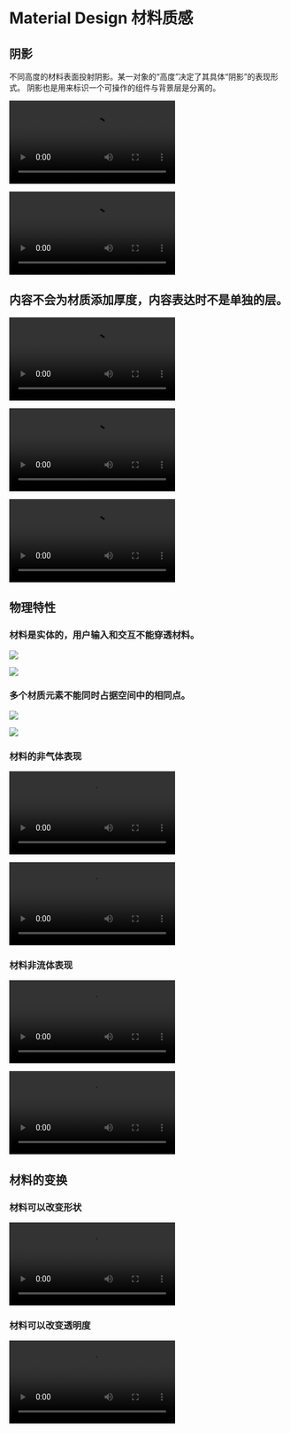 # Material Design 材料质感

## 阴影

不同高度的材料表面投射阴影。某一对象的“高度”决定了其具体“阴影”的表现形式。
阴影也是用来标识一个可操作的组件与背景层是分离的。

![](https://storage.googleapis.com/spec-host-backup/mio-design%2Fassets%2F1NulZoBoZiguk5YAo74aNIR-mRGPmxjSV%2Fmaterialshadow-do.mp4)

![](https://storage.googleapis.com/spec-host-backup/mio-design%2Fassets%2F1Dqr30VMTMcpEx8sUd4FARlw3gR5NRmqx%2Fmaterialshadow-dont.mp4)


## 内容不会为材质添加厚度，内容表达时不是单独的层。

![](https://storage.googleapis.com/spec-host-backup/mio-design%2Fassets%2F1xQcc7grFo-KO3yr2ba9XAmKmKasBNwa6%2Fmaterialcontent-shapecolor.mp4)

![](https://storage.googleapis.com/spec-host-backup/mio-design%2Fassets%2F13W28szpZTf5kSFCGhdt9tZkbpnfbHKS9%2Fmaterialcontent-behavior.mp4)

![](https://storage.googleapis.com/spec-host-backup/mio-design%2Fassets%2F1u7RhQke_8cJNOA392JGJH37FSwzFhD0N%2Fmaterialcontent-dependent-behavior.mp4)


## 物理特性

### 材料是实体的，用户输入和交互不能穿透材料。

![](https://storage.googleapis.com/spec-host-backup/mio-design%2Fassets%2F1bQO9zhMloD3HtBikFXTYxmTLJ_zFRiIV%2Fmaterialsurfaceproperties-do-physical.png)

![](https://storage.googleapis.com/spec-host-backup/mio-design%2Fassets%2F1Rwp75SKdPmArFS5r8_WQsfAwJYzFsaYc%2Fmaterialsurfaceproperties-dont-passthrough.png)


### 多个材质元素不能同时占据空间中的相同点。

![](https://storage.googleapis.com/spec-host-backup/mio-design%2Fassets%2F0B8v7jImPsDi-SlpSMkpDdVJKSEE%2Fwhatismaterial-properties-physical5.png)

![](https://storage.googleapis.com/spec-host-backup/mio-design%2Fassets%2F0B8v7jImPsDi-OWpqdE16bkt5LWc%2Fwhatismaterial-properties-physical6.png)


### 材料的非气体表现

![](https://storage.googleapis.com/spec-host-backup/mio-design%2Fassets%2F1V529DS-aIYyk4bahjNKxT0CqmJLdkMUz%2Fmaterialsurfaceproperties-dont-gas-1b.mp4)

![](https://storage.googleapis.com/spec-host-backup/mio-design%2Fassets%2F1V529DS-aIYyk4bahjNKxT0CqmJLdkMUz%2Fmaterialsurfaceproperties-dont-gas-1b.mp4)


### 材料非流体表现

![](https://storage.googleapis.com/spec-host-backup/mio-design%2Fassets%2F1WCcYH2Afmk_tZ18_s5HjZSv61B3MnQNb%2Fmaterialsurfaceproperties-dont-dripping.mp4)

![](https://storage.googleapis.com/spec-host-backup/mio-design%2Fassets%2F1hafXq2mG3HHr1MUK1g6fg7QR9IQTC9dV%2Fmaterialsurfaceproperties-dont-flow-1a.mp4)


## 材料的变换

### 材料可以改变形状

![](https://storage.googleapis.com/spec-host-backup/mio-design%2Fassets%2F15bSEWCZEjq6MddA362QGci7Q4AOkOQs-%2Fmaterialsurfaceproperties-changeshape-1b.mp4)

### 材料可以改变透明度

![](https://storage.googleapis.com/spec-host-backup/mio-design%2Fassets%2F15bSEWCZEjq6MddA362QGci7Q4AOkOQs-%2Fmaterialsurfaceproperties-changeshape-1b.mp4)




